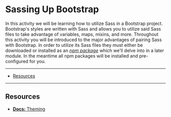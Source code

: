 # Sassing Up Bootstrap

In this activity we will be learning how to utilize Sass in a Bootstrap project. Bootstrap's styles are written with Sass and allows you to utilize said Sass files to take advantage of variables, maps, mixins, and more. Throughout this activity you will be introduced to the major advantages of pairing Sass with Bootstrap. In order to utilize its Sass files they must either be downloaded or installed as an [_npm package_](https://www.npmjs.com/) which we'll delve into in a later module. In the meantime all npm packages will be installed and pre-configured for you.

***
- [Resources](#resources)
***




## Resources

- [**Docs:** Theming](https://getbootstrap.com/docs/4.3/getting-started/theming/)
